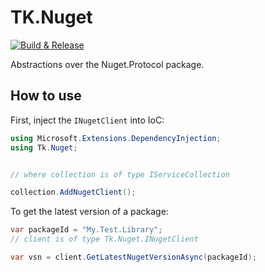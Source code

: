 # TK.Nuget

[![Build & Release](https://github.com/tonycknight/TK.Nuget/actions/workflows/build.yml/badge.svg)](https://github.com/tonycknight/TK.Nuget/actions/workflows/build.yml)

Abstractions over the Nuget.Protocol package.

## How to use

First, inject the `INugetClient` into IoC: 

```csharp
using Microsoft.Extensions.DependencyInjection;
using Tk.Nuget;


// where collection is of type IServiceCollection

collection.AddNugetClient();

```

To get the latest version of a package:

```csharp
var packageId = "My.Test.Library";
// client is of type Tk.Nuget.INugetClient

var vsn = client.GetLatestNugetVersionAsync(packageId);
```